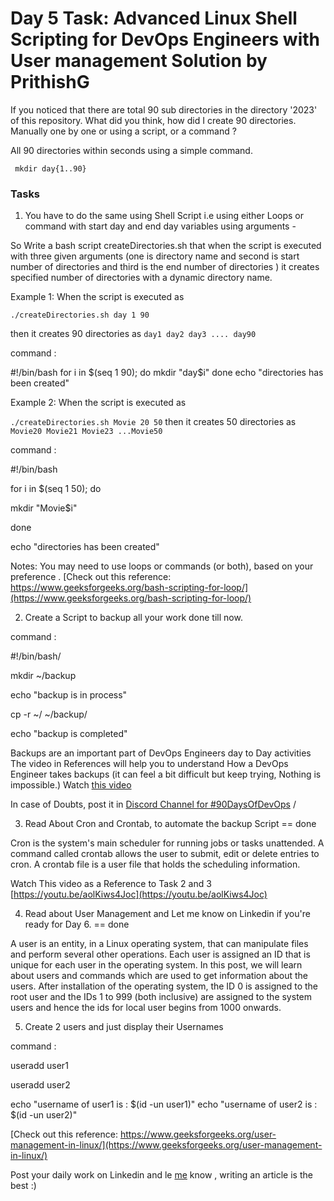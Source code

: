 # Day 5 Task: Advanced Linux Shell Scripting for DevOps Engineers with User management Solution by PrithishG

If you noticed that there are total 90 sub directories in the directory '2023' of this repository. What did you think, how did I create 90 directories. Manually one by one or using a script, or a command ?

All 90 directories within seconds using a simple command.

` mkdir day{1..90}`

### Tasks 

1) You have to do the same using Shell Script i.e using either Loops or command with start day and end day variables using arguments -

 So Write a bash script createDirectories.sh that when the script is executed with three given arguments (one is directory name and second is start number of directories and third is the end number of directories ) it creates specified number of directories with a dynamic directory name.

Example 1: When the script is executed as

```./createDirectories.sh day 1 90```

then it creates 90 directories as ```day1 day2 day3 .... day90```


command : 


#!/bin/bash
for i in $(seq 1 90); do
mkdir "day$i"
done
echo "directories has been created"



Example 2: When the script is executed as

```./createDirectories.sh Movie 20 50```
then it creates 50 directories as ```Movie20 Movie21 Movie23 ...Movie50```



command : 

#!/bin/bash


for i in $(seq 1 50); do

mkdir "Movie$i"

done

echo "directories has been created"





Notes:
You may need to use loops or commands (or both), based on your preference . [Check out this reference: https://www.geeksforgeeks.org/bash-scripting-for-loop/](https://www.geeksforgeeks.org/bash-scripting-for-loop/)


 2) Create a Script to backup all your work done till now.

command : 

#!/bin/bash/

mkdir ~/backup

echo "backup is in process"

cp -r ~/ ~/backup/

echo "backup is completed"




 Backups are an important part of DevOps Engineers day to Day activities
 The video in References will help you to understand How a DevOps Engineer takes backups (it can feel a bit difficult but keep trying, Nothing is impossible.)
 Watch [this video](https://youtu.be/aolKiws4Joc) 
 
 In case of Doubts, post it in [Discord Channel for #90DaysOfDevOps](https://discord.gg/hs3Pmc5F)
/

 3) Read About Cron and Crontab, to automate the backup Script == done
 
 Cron is the system's main scheduler for running jobs or tasks unattended. A command called crontab allows the user to submit, edit or delete entries to cron. A crontab file is a user file that holds the scheduling information.

 Watch This video as a Reference to Task 2 and 3 [https://youtu.be/aolKiws4Joc](https://youtu.be/aolKiws4Joc)


 4) Read about User Management and Let me know on Linkedin if you're ready for Day 6. == done 

A user is an entity, in a Linux operating system, that can manipulate files and perform several other operations. Each user is assigned an ID that is unique for each user in the operating system. In this post, we will learn about users and commands which are used to get information about the users. After installation of the operating system, the ID 0 is assigned to the root user and the IDs 1 to 999 (both inclusive) are assigned to the system users and hence the ids for local user begins from 1000 onwards.


 5) Create 2 users and just display their Usernames

command : 

useradd user1

useradd user2

echo "username of user1 is : $(id -un user1)"
echo "username of user2 is : $(id -un user2)"





[Check out this reference: https://www.geeksforgeeks.org/user-management-in-linux/](https://www.geeksforgeeks.org/user-management-in-linux/)

 Post your daily work on Linkedin and le [me](https://www.linkedin.com/in/shubhamlondhe1996/) know , writing an article is the best :)

